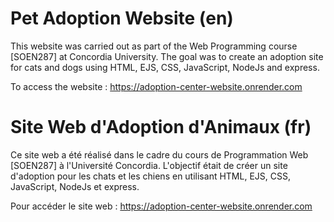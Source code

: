 # Pet Adoption Website (en)

This website was carried out as part of the Web Programming course [SOEN287] at Concordia University. The goal was to create an adoption site for cats and dogs using HTML, EJS, CSS, JavaScript, NodeJs and express.

To access the website : https://adoption-center-website.onrender.com

# Site Web d'Adoption d'Animaux (fr)
Ce site web a été réalisé dans le cadre du cours de Programmation Web [SOEN287] à l'Université Concordia. L'objectif était de créer un site d'adoption pour les chats et les chiens en utilisant HTML, EJS, CSS, JavaScript, NodeJs et express.

Pour accéder le site web : https://adoption-center-website.onrender.com
